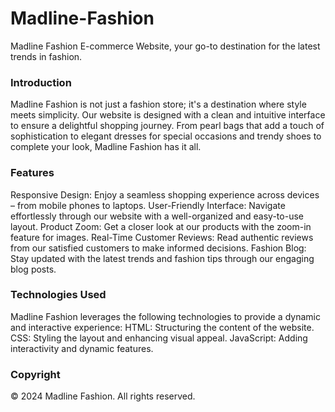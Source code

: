 # Madline-Fashion
Madline Fashion E-commerce Website, your go-to destination for the latest trends in fashion.

### Introduction
Madline Fashion is not just a fashion store; it's a destination where style meets simplicity. Our website is designed with a clean and intuitive interface to ensure a delightful shopping journey. From pearl bags that add a touch of sophistication to elegant dresses for special occasions and trendy shoes to complete your look, Madline Fashion has it all.

### Features
Responsive Design: Enjoy a seamless shopping experience across devices – from mobile phones to laptops.
User-Friendly Interface: Navigate effortlessly through our website with a well-organized and easy-to-use layout.
Product Zoom: Get a closer look at our products with the zoom-in feature for images.
Real-Time Customer Reviews: Read authentic reviews from our satisfied customers to make informed decisions.
Fashion Blog: Stay updated with the latest trends and fashion tips through our engaging blog posts.

### Technologies Used
Madline Fashion leverages the following technologies to provide a dynamic and interactive experience:
HTML: Structuring the content of the website.
CSS: Styling the layout and enhancing visual appeal.
JavaScript: Adding interactivity and dynamic features.

### Copyright
© 2024 Madline Fashion. All rights reserved.
